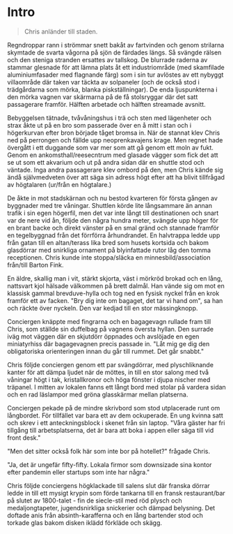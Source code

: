 # Intro

> Chris anländer till staden.

Regndroppar rann i strömmar snett bakåt av fartvinden och genom strilarna skymtade de svarta vågorna på sjön de färdades längs. Så svängde rälsen och den steniga stranden ersattes av tallskog. De blurrade raderna av stammar glesnade för att lämna plats åt ett industriområde (med skamfilade aluminiumfasader med flagnande färg) som i sin tur avlöstes av ett nybyggt villaområde där taken var täckta av solpaneler (och de också stod i trädgårdarna som mörka, blanka piskställningar). De enda ljuspunkterna i den mörka vagnen var skärmarna på de få stolsryggar där det satt passagerare framför. Hälften arbetade och hälften streamade avsnitt.

Bebyggelsen tätnade, tvåvåningshus i trä och sten med lägenheter och strax åkte ut på en bro som passerade över en å mitt i stan och i högerkurvan efter bron började tåget bromsa in. När de stannat klev Chris ned på perrongen och fällde upp neoprenkavajens krage. Men regnet hade övergått i ett duggande som var mer som att gå genom ett moln av fukt. Genom en ankomsthall/reesecntrum med glasade vägger som fick det att se ut som ett akvarium och ut på andra sidan där en shuttle stod och väntade. Inga andra passagerare klev ombord på den, men Chris kände sig ändå självmedveten över att säga sin adress högt efter att ha blivit tillfrågad av högtalaren (ur/från en högtalare.)

De åkte in mot stadskärnan och nu bestod kvarteren för första gången av byggnader med tre våningar. Shuttlen körde lite långsammare än annan trafik i sin egen högerfil, men det var inte långt till destinationen och snart var de nere vid ån, följde den några hundra meter, svängde upp höger för en brant backe och direkt vänster på en smal gränd och stannade framför en tegelbyggnad från det förrförra århundrandet. En halvtrappa ledde upp från gatan till en altan/terass lika bred som husets kortsida och bakom glasdörrar med snirkliga ornament på blyinfattade rutor låg den tomma receptionen. Chris kunde inte stoppa/släcka en minnesbild/association från/till Barton Fink.

En äldre, skallig man i vit, stärkt skjorta, väst i mörkröd brokad och en lång, nattsvart kjol hälsade välkommen på brett dalmål. Han vände sig om mot en klassisk gammal brevduve-hylla och tog ned en fysisk nyckel från en krok framför ett av facken. "Bry dig inte om bagaget, det tar vi hand om", sa han och räckte över nyckeln. Den var kedjad till en stor mässingknopp.

Conciergen knäppte med fingrarna och en bagagevagn rullade fram till Chris, som ställde sin duffelbag på vagnens översta hyllan. Den surrade iväg mot väggen där en skjutdörr öppnades och avslöjade en egen miniatyrhiss där bagagevagnen precis passade in. "Låt mig ge dig den obligatoriska orienteringen innan du går till rummet. Det går snabbt."

Chris följde conciergen genom ett par svängdörrar, med plyschliknande kanter för att dämpa ljudet när de möttes, in till en stor salong med två våningar högt i tak, kristallkronor och höga fönster i djupa nischer med träpanel. I mitten av lokalen fanns ett långt bord med stolar på vardera sidan och en rad läslampor med gröna glasskärmar mellan platserna.

Conciergen pekade på de mindre skrivbord som stod utplacerade runt om långbordet. För tillfället var bara ett av dem ockuperade. En ung kvinna satt och skrev i ett anteckningsblock i skenet från sin laptop. "Våra gäster har fri tillgång till arbetsplatserna, det är bara att boka i appen eller säga till vid front desk."

"Men det sitter också folk här som inte bor på hotellet?" frågade Chris.

"Ja, det är ungefär fifty-fifty. Lokala firmor som downsizade sina kontor efter pandemin eller startups som inte har några."

Chris följde conciergens högklackade till salens slut där franska dörrar ledde in till ett mysigt krypin som förde tankarna till en fransk restaurant/bar på slutet av 1800-talet - fin de siecle-stil med röd plysch och medaljongtapeter, jugendsnirkliga snickerier och dämpad belysning. Det doftade anis från absinth-karafferna och en lång bartender stod och torkade glas bakom disken iklädd förkläde och skägg.

